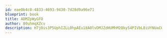 ```yaml
---
id: eae0b4c8-4833-4693-9430-7d28d9a96e71
blueprint: book
title: ADMZpWyGFO
author: 80uhmqXZcv
description: H7jOis3P5UphIZLLOhpAEu18AOlvDMJZdHUMhM2Oky54PIVbL8iUYNUaC000Ikhi7CQ2UtiRDKkePmE3nlsozymineV7Yw93yn38
---
```

